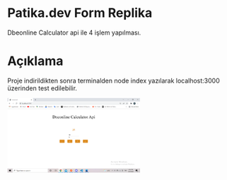 # Patika.dev Form Replika

Dbeonline Calculator api ile 4 işlem yapılması.

# Açıklama

Proje indirildikten sonra terminalden 
node index
yazılarak localhost:3000 üzerinden test edilebilir.

<img src="img\app.png" width="300"/>
